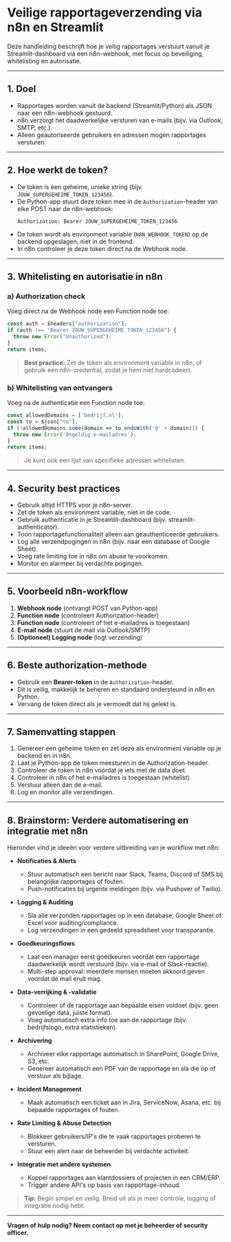 # Veilige rapportageverzending via n8n en Streamlit

Deze handleiding beschrijft hoe je veilig rapportages verstuurt vanuit je Streamlit-dashboard via een n8n-webhook, met focus op beveiliging, whitelisting en autorisatie.

---

## 1. **Doel**
- Rapportages worden vanuit de backend (Streamlit/Python) als JSON naar een n8n-webhook gestuurd.
- n8n verzorgt het daadwerkelijke versturen van e-mails (bijv. via Outlook, SMTP, etc.).
- Alleen geautoriseerde gebruikers en adressen mogen rapportages versturen.

---

## 2. **Hoe werkt de token?**
- De token is een geheime, unieke string (bijv. `JOUW_SUPERGEHEIME_TOKEN_123456`).
- De Python-app stuurt deze token mee in de `Authorization`-header van elke POST naar de n8n-webhook:
  ```
  Authorization: Bearer JOUW_SUPERGEHEIME_TOKEN_123456
  ```
- De token wordt als environment variable (`N8N_WEBHOOK_TOKEN`) op de backend opgeslagen, niet in de frontend.
- In n8n controleer je deze token direct na de Webhook node.

---

## 3. **Whitelisting en autorisatie in n8n**

### **a) Authorization check**
Voeg direct na de Webhook node een Function node toe:
```javascript
const auth = $headers["authorization"];
if (auth !== "Bearer JOUW_SUPERGEHEIME_TOKEN_123456") {
  throw new Error("Unauthorized");
}
return items;
```
> **Best practice:** Zet de token als environment variable in n8n, of gebruik een n8n-credential, zodat je hem niet hardcodeert.

### **b) Whitelisting van ontvangers**
Voeg na de authenticatie een Function node toe:
```javascript
const allowedDomains = ['bedrijf.nl'];
const to = $json["to"];
if (!allowedDomains.some(domain => to.endsWith('@' + domain))) {
  throw new Error('Ongeldig e-mailadres');
}
return items;
```
> Je kunt ook een lijst van specifieke adressen whitelisten.

---

## 4. **Security best practices**
- Gebruik altijd HTTPS voor je n8n-server.
- Zet de token als environment variable, niet in de code.
- Gebruik authenticatie in je Streamlit-dashboard (bijv. streamlit-authenticator).
- Toon rapportagefunctionaliteit alleen aan geauthenticeerde gebruikers.
- Log alle verzendpogingen in n8n (bijv. naar een database of Google Sheet).
- Voeg rate limiting toe in n8n om abuse te voorkomen.
- Monitor en alarmeer bij verdachte pogingen.

---

## 5. **Voorbeeld n8n-workflow**
1. **Webhook node** (ontvangt POST van Python-app)
2. **Function node** (controleert Authorization-header)
3. **Function node** (controleert of het e-mailadres is toegestaan)
4. **E-mail node** (stuurt de mail via Outlook/SMTP)
5. **(Optioneel) Logging node** (logt verzending)

---

## 6. **Beste authorization-methode**
- Gebruik een **Bearer-token** in de `Authorization`-header.
- Dit is veilig, makkelijk te beheren en standaard ondersteund in n8n en Python.
- Vervang de token direct als je vermoedt dat hij gelekt is.

---

## 7. **Samenvatting stappen**
1. Genereer een geheime token en zet deze als environment variable op je backend en in n8n.
2. Laat je Python-app de token meesturen in de Authorization-header.
3. Controleer de token in n8n vóórdat je iets met de data doet.
4. Controleer in n8n of het e-mailadres is toegestaan (whitelist).
5. Verstuur alleen dan de e-mail.
6. Log en monitor alle verzendingen.

---

## 8. **Brainstorm: Verdere automatisering en integratie met n8n**

Hieronder vind je ideeën voor verdere uitbreiding van je workflow met n8n:

- **Notificaties & Alerts**
  - Stuur automatisch een bericht naar Slack, Teams, Discord of SMS bij belangrijke rapportages of fouten.
  - Push-notificaties bij urgente meldingen (bijv. via Pushover of Twilio).

- **Logging & Auditing**
  - Sla alle verzonden rapportages op in een database, Google Sheet of Excel voor auditing/compliance.
  - Log verzendingen in een gedeeld spreadsheet voor transparantie.

- **Goedkeuringsflows**
  - Laat een manager eerst goedkeuren voordat een rapportage daadwerkelijk wordt verstuurd (bijv. via e-mail of Slack-reactie).
  - Multi-step approval: meerdere mensen moeten akkoord geven voordat de mail eruit mag.

- **Data-verrijking & -validatie**
  - Controleer of de rapportage aan bepaalde eisen voldoet (bijv. geen gevoelige data, juiste format).
  - Voeg automatisch extra info toe aan de rapportage (bijv. bedrijfslogo, extra statistieken).

- **Archivering**
  - Archiveer elke rapportage automatisch in SharePoint, Google Drive, S3, etc.
  - Genereer automatisch een PDF van de rapportage en sla die op of verstuur als bijlage.

- **Incident Management**
  - Maak automatisch een ticket aan in Jira, ServiceNow, Asana, etc. bij bepaalde rapportages of fouten.

- **Rate Limiting & Abuse Detection**
  - Blokkeer gebruikers/IP's die te vaak rapportages proberen te versturen.
  - Stuur een alert naar de beheerder bij verdachte activiteit.

- **Integratie met andere systemen**
  - Koppel rapportages aan klantdossiers of projecten in een CRM/ERP.
  - Trigger andere API's op basis van rapportage-inhoud.

> **Tip:** Begin simpel en veilig. Breid uit als je meer controle, logging of integratie nodig hebt.

---

**Vragen of hulp nodig? Neem contact op met je beheerder of security officer.** 